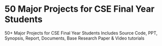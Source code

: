 # 50 Major Projects for CSE Final Year Students
50+ Major Projects for CSE Final Year Students Includes Source Code, PPT, Synopsis, Report, Documents, Base Research Paper &amp; Video tutorials
